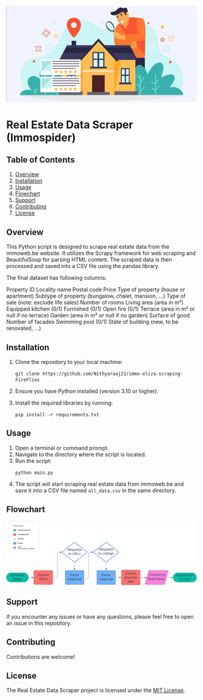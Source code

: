 ![Web-data-scraping](real-estate-web-scraping.jpg)

# Real Estate Data Scraper (Immospider)

## Table of Contents
1. [Overview](#overview)
2. [Installation](#installation)
3. [Usage](#usage)
4. [Flowchart](#flowchart)
5. [Support](#support)
6. [Contributing](#Contributing)
7. [License](#license)

## Overview

This Python script is designed to scrape real estate data from the immoweb.be website. It utilizes the Scrapy framework for web scraping and BeautifulSoup for parsing HTML content. The scraped data is then processed and saved into a CSV file using the pandas library.

The final dataset has following columns:

Property ID
Locality name
Postal code
Price
Type of property (house or apartment)
Subtype of property (bungalow, chalet, mansion, ...)
Type of sale (note: exclude life sales)
Number of rooms
Living area (area in m²)
Equipped kitchen (0/1)
Furnished (0/1)
Open fire (0/1)
Terrace (area in m² or null if no terrace)
Garden (area in m² or null if no garden)
Surface of good
Number of facades
Swimming pool (0/1)
State of building (new, to be renovated, ...)



## Installation

1. Clone the repository to your local machine:
    ```
    git clone https://github.com/Nithyaraaj21/immo-eliza-scraping-FireFlies
    ```
2. Ensure you have Python installed (version 3.10 or higher).

3. Install the required libraries by running:
    ```
    pip install -r requirements.txt
    ```

## Usage
1. Open a terminal or command prompt.
2. Navigate to the directory where the script is located.
3. Run the script:
    ```
    python main.py
    ```
4. The script will start scraping real estate data from immoweb.be and save it into a CSV file named `all_data.csv` in the same directory.


## Flowchart

![Flowchart](flowchart.png)


## Support
If you encounter any issues or have any questions, please feel free to open an issue in this repository.

## Contributing

Contributions are welcome!

## License

The Real Estate Data Scraper project is licensed under the [MIT License](./LICENSE.md).
